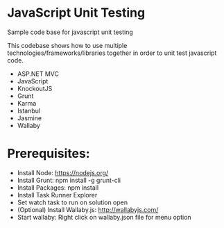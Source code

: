 # JavaScript Unit Testing
Sample code base for javascript unit testing

This codebase shows how to use multiple technologies/frameworks/libraries together in order to unit test javascript code.

- ASP.NET MVC
- JavaScript
- KnockoutJS
- Grunt
- Karma
- Istanbul
- Jasmine
- Wallaby

# Prerequisites:

- Install Node: https://nodejs.org/
- Install Grunt: npm install -g grunt-cli
- Install Packages: npm install
- Install Task Runner Explorer
- Set watch task to run on solution open
- (Optional) Install Wallaby.js: http://wallabyjs.com/
- Start wallaby: Right click on wallaby.json file for menu option
